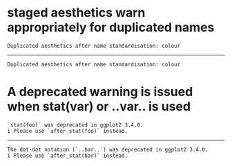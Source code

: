 # staged aesthetics warn appropriately for duplicated names

    Duplicated aesthetics after name standardisation: colour

---

    Duplicated aesthetics after name standardisation: colour

# A deprecated warning is issued when stat(var) or ..var.. is used

    `stat(foo)` was deprecated in ggplot2 3.4.0.
    i Please use `after_stat(foo)` instead.

---

    The dot-dot notation (`..bar..`) was deprecated in ggplot2 3.4.0.
    i Please use `after_stat(bar)` instead.

